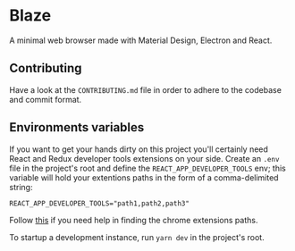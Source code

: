 # Blaze

A minimal web browser made with Material Design, Electron and React.

## Contributing

Have a look at the `CONTRIBUTING.md` file in order to adhere to the codebase and
commit format.

## Environments variables

If you want to get your hands dirty on this project you'll certainly need React and Redux
developer tools extensions on your side. Create an `.env` file in the project's root and
define the `REACT_APP_DEVELOPER_TOOLS` env; this variable will hold your extentions paths
in the form of a comma-delimited string:

`REACT_APP_DEVELOPER_TOOLS="path1,path2,path3"`

Follow [this](https://electronjs.org/docs/tutorial/devtools-extension) if you need help in finding the chrome extensions paths.

To startup a development instance, run `yarn dev` in the project's root.
